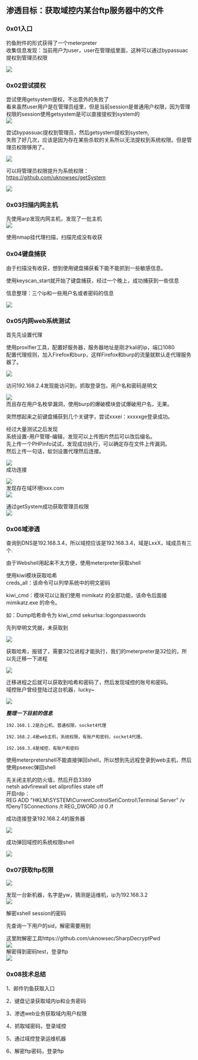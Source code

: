渗透目标：获取域控内某台ftp服务器中的文件
----------------------

### 0x01入口

钓鱼附件的形式获得了一个meterpreter  
收集信息发现：当前用户为user，user在管理组里面，这种可以通过bypassuac提权到管理员权限

![](https://shs3.b.qianxin.com/butian_public/f06b710654bfc756e7d9abea5b050fede.jpg)

### 0x02尝试提权

尝试使用getsystem提权，不出意外的失败了  
看来虽然user用户是在管理员组里，但是当前session是普通用户权限，因为管理权限的session使用getsystem是可以直接提权到system的  
![](https://shs3.b.qianxin.com/butian_public/f1764fe04a71fe6ecb67277660a961368.jpg)

尝试bypassuac提权到管理员，然后getsystem提权到system,  
失败了好几次，应该是因为存在某些杀软的关系所以无法提权到系统权限。但是管理员权限够用了。

![](https://shs3.b.qianxin.com/butian_public/f281742dffb448791bfe729c8eeb1e46a.jpg)

可以将管理员权限提升为系统权限：  
<https://github.com/uknowsec/getSystem>

![](https://shs3.b.qianxin.com/butian_public/f15665b523e3e8ac0301109308932eadb.jpg)

### 0x03扫描内网主机

先使用arp发现内网主机，发现了一批主机  
![](https://shs3.b.qianxin.com/butian_public/f3535f2271aa91132d7965aa0054a1d46.jpg)

使用nmap挂代理扫描，扫描完成没有收获

### 0x04键盘捕获

由于扫描没有收获，想到使用键盘捕获看下能不能抓到一些敏感信息。

使用keyscan\_start就开始了键盘捕获，经过一个晚上，成功捕获到一些信息

信息整理：三个ip和一些用户名或者密码的信息

![](https://shs3.b.qianxin.com/butian_public/f69d11da745b1b80fa7949f6a7e52f212.jpg)

### 0x05内网web系统测试

首先先设置代理

使用proxifier工具，配置好服务器，服务器地址是刚才kali的ip，端口1080  
配置代理规则，加入Firefox和burp，这样Firefox和burp的流量就默认走代理服务器了。

![](https://shs3.b.qianxin.com/butian_public/f9c86afde22d65eada8e0b35f4ab5e41b.jpg)

访问192.168.2.4发现能访问到，抓取登录包，用户名和密码是明文

![](https://shs3.b.qianxin.com/butian_public/fd7923fb99a663126bd8d7926b25f60ef.jpg)  
而且存在用户名枚举漏洞，使用burp的爆破模块尝试爆破用户名，无果。

突然想起来之前键盘捕获到几个关键字，尝试xxxei：xxxxxge登录成功。

经过大量测试之后发现  
系统设置-用户管理-编辑，发现可以上传图片然后可以改后缀名。  
先上传一个PHPinfo试试，发现成功执行，可以确定存在文件上传漏洞。  
然后上传一句话，蚁剑设置代理然后连接。

![](https://shs3.b.qianxin.com/butian_public/fbee8087ae1788542fba5abfa36666dbd.jpg)  
成功连接

![](https://shs3.b.qianxin.com/butian_public/fc5b65faf675b6d37dad0f30ef39c51b8.jpg)  
发现存在域环境lxxx.com  
![](https://shs3.b.qianxin.com/butian_public/fe26f21c910c91ebfacce125d495b1111.jpg)

通过getSystem成功获取管理员权限  
![](https://shs3.b.qianxin.com/butian_public/ff7ad89642b00a51f8df32c2e18506a4a.jpg)

### 0x06域渗透

查询到DNS是192.168.3.4，所以域控应该是192.168.3.4，域是LxxX，域成员有三个.

由于Webshell用起来不太方便，使用meterpreter获取shell

使用kiwi模块获取哈希  
creds\_all：该命令可以列举系统中的明文密码

kiwi\_cmd：模块可以让我们使用 mimikatz 的全部功能，该命令后面接 mimikatz.exe 的命令。

如：Dump哈希命令为 kiwi\_cmd sekurlsa::logonpasswords

先列举明文凭据，未获取到

![](https://shs3.b.qianxin.com/butian_public/fe25dd2c60e2f3c05d5bd3a8f69f48a4e.jpg)

获取哈希，报错了，需要32位进程才能执行，我们的meterpreter是32位的，所以先迁移一下进程

![](https://shs3.b.qianxin.com/butian_public/f32610c671ebbb4ba5cf2bbd6e450fecc.jpg)

迁移进程之后就可以获取到哈希和密码了，然后发现域控的账号和密码。  
域控账户曾经登陆过这台机器，lucky~

![](https://shs3.b.qianxin.com/butian_public/f61219732dbd7596bfc5891a84e77cf64.jpg)

***整理一下目前的信息***

`192.168.1.2是办公机，普通权限，socket4代理`

`192.168.2.4是web主机，系统权限，有账户和密码，socket4代理。`

`192.168.3.4是域控，有账户和密码`

使用meterpretershell不能直接弹回shell，所以想到先远程登录到web主机，然后使用psexec弹回shell

先关闭主机的防火墙，然后开启3389  
netsh advfirewall set allprofiles state off  
开启rdp：  
REG ADD "HKLM\\SYSTEM\\CurrentControlSet\\Control\\Terminal Server" /v fDenyTSConnections /t REG\_DWORD /d 0 /f

成功连接登录192.168.2.4的服务器

![](https://shs3.b.qianxin.com/butian_public/f0e9e215671dca7b7ea8bb33d3bf77c76.jpg)

成功弹回域控的系统权限shell

![](https://shs3.b.qianxin.com/butian_public/f323a54cbd375eeeaaf0bfb6b5c5c7005.jpg)

### 0x07获取ftp权限

![](https://shs3.b.qianxin.com/butian_public/f1cd8bd6732c030223037a04dcde9453c.jpg)

发现一台新机器，名字是yw，猜测是运维机，ip为192.168.3.2  
![](https://shs3.b.qianxin.com/butian_public/f0150838b7d41047830664534f2fcd976.jpg)

解密xshell session的密码

先查询一下用户的sid，解密需要用到

这里附解密工具https://github.com/uknowsec/SharpDecryptPwd  
![](https://shs3.b.qianxin.com/butian_public/fb038791b512cf766b277eb423fa1c9ea.jpg)  
解密得到密码test，登录ftp  
![](https://shs3.b.qianxin.com/butian_public/ff495c4370c19cc8abaef5e8c79b64208.jpg)

### 0x08技术总结

1、邮件钓鱼获取入口

2、键盘记录获取域内ip和业务密码

3、渗透web业务获取域内用户权限

4、抓取域密码，登录域控

5、通过域控登录运维机器

6、解密ftp密码，登录ftp